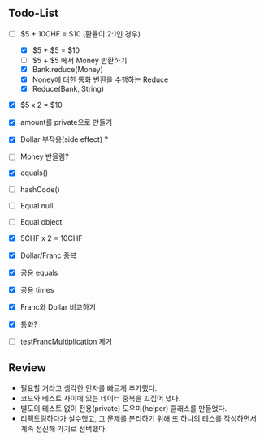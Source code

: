 
## Todo-List

- [ ] $5 + 10CHF = $10 (환율이 2:1인 경우)
  - [x] $5 + $5 = $10
  - [ ] $5 + $5 에서 Money 반환하기
  - [x] Bank.reduce(Money)
  - [x] Noney에 대한 통화 변환을 수행하는 Reduce
  - [x] Reduce(Bank, String)
- [x] $5 x 2 = $10
- [x] amount를 private으로 만들기
- [x] Dollar 부작용(side effect) ?
- [ ] Money 반올림? 
- [x] equals()
- [ ] hashCode()
- [ ] Equal null
- [ ] Equal object
- [x] 5CHF x 2 = 10CHF
- [x] Dollar/Franc 중복
- [x] 공용 equals
- [x] 공용 times
- [x] Franc와 Dollar 비교하기
- [x] 통화?
- [ ] testFrancMultiplication 제거


## Review
- 필요할 거라고 생각한 인자를 빠르게 추가했다.
- 코드와 테스트 사이에 있는 데이터 중복을 끄집어 냈다.
- 별도의 테스트 없이 전용(private) 도우미(helper) 클래스를 만들었다.
- 리팩토링하다가 실수했고, 그 문제를 분리하기 위해 또 하나의 테스를 작성하면서 계속 전진해 가기로 선택했다.